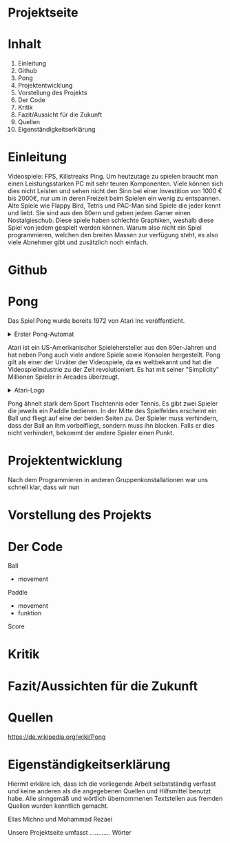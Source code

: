 # Projektseite




# Inhalt

1. Einleitung
2. Github
3. Pong
4. Projektentwicklung
5. Vorstellung des Projekts
6. Der Code
7. Kritik
8. Fazit/Aussicht für die Zukunft
9. Quellen
10. Eigenständigkeitserklärung


# Einleitung
Videospiele: FPS, Killstreaks Ping. Um heutzutage zu spielen braucht man einen Leistungsstarken PC mit sehr teuren Komponenten. Viele können sich dies nicht Leisten und sehen nicht den Sinn bei einer Investition von 1000 € bis 2000€, nur um in deren Freizeit beim Spielen ein wenig zu entspannen. Alte Spiele wie Flappy Bird, Tetris und PAC-Man sind Spiele die jeder kennt und liebt. Sie sind aus den 80ern und geben jedem Gamer einen Nostalgieschub. Diese spiele haben schlechte Graphiken, weshalb diese Spiel von jedem gespielt werden können. Warum also nicht ein Spiel programmieren, welchen den breiten Massen zur verfügung steht, es also viele Abnehmer gibt und zusätzlich noch einfach.

# Github


# Pong
Das Spiel Pong wurde bereits 1972 von Atari Inc veröffentlicht.


   <details>
  <summary>Erster Pong-Automat   </summary>
  

  ![image](https://user-images.githubusercontent.com/111464150/230014140-97432592-a5e8-46b4-992d-f544ef88e560.png)
</details>

   
 Atari ist ein US-Amerikanischer Spielehersteller aus den 80er-Jahren und hat neben Pong auch viele andere Spiele sowie Konsolen hergestellt. Pong gilt als einer der Urväter der Videospiele, da es weltbekannt und hat die Videospielindustrie zu der Zeit revolutioniert. Es hat mit seiner "Simplicity" Millionen Spieler in Arcades überzeugt.
   
 <details>
  <summary>Atari-Logo   </summary>
  

![image](https://user-images.githubusercontent.com/111464150/230013009-2e52e084-95e3-4b6a-9263-ada063f1579a.png)
</details>
   
Pong ähnelt stark dem Sport Tischtennis oder Tennis. Es gibt zwei Spieler die jeweils ein Paddle bedienen. In der Mitte des Spielfeldes erscheint ein Ball und fliegt auf eine der beiden Seiten zu. Der Spieler muss verhindern, dass der Ball an ihm vorbeifliegt, sondern muss ihn blocken. Falls er dies nicht verhindert, bekommt der andere Spieler einen Punkt.



# Projektentwicklung
Nach dem Programmieren in anderen Gruppenkonstallationen war uns schnell klar, dass wir nun

# Vorstellung des Projekts


# Der Code
Ball
* movement
 
Paddle
* movement
* funktion

Score

# Kritik


# Fazit/Aussichten für die Zukunft


# Quellen 
https://de.wikipedia.org/wiki/Pong

# Eigenständigkeitserklärung

Hiermit erkläre ich, dass ich die vorliegende Arbeit selbstständig verfasst und keine anderen als die angegebenen Quellen und Hilfsmittel benutzt habe. Alle sinngemäß und wörtlich übernommenen Textstellen aus fremden Quellen wurden kenntlich gemacht.

Elias Michno und Mohammad Rezaei

Unsere Projektseite umfasst ............ Wörter
